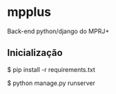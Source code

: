 # mpplus
Back-end python/django do MPRJ+

## Inicialização
$ pip install -r requirements.txt

$ python manage.py runserver
